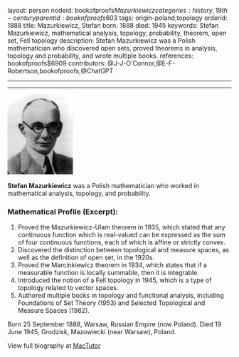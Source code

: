 layout: person
nodeid: bookofproofs$Mazurkiewicz
categories: history,19th-century
parentid: bookofproofs$603
tags: origin-poland,topology
orderid: 1888
title: Mazurkiewicz, Stefan
born: 1888
died: 1945
keywords: Stefan Mazurkiewicz, mathematical analysis, topology, probability, theorem, open set, Fell topology
description: Stefan Mazurkiewicz was a Polish mathematician who discovered open sets, proved theorems in analysis, topology and probability, and wrote multiple books.
references: bookofproofs$6909
contributors: @J-J-O'Connor,@E-F-Robertson,bookofproofs,@ChatGPT

---



---

![Mazurkiewicz.jpg](https://github.com/bookofproofs/bookofproofs.github.io/blob/main/_sources/_assets/images/portraits/Mazurkiewicz.jpg?raw=true)

**Stefan Mazurkiewicz** was a Polish mathematician who worked in mathematical analysis, topology, and probability.

### Mathematical Profile (Excerpt):
1. Proved the Mazurkiewicz-Ulam theorem in 1935, which stated that any continuous function which is real-valued can be expressed as the sum of four continuous functions, each of which is affine or strictly convex.
2. Discovered the distinction between topological and measure spaces, as well as the definition of open set, in the 1920s.
3. Proved the Marcinkiewicz theorem in 1934, which states that if a measurable function is locally summable, then it is integrable.
4. Introduced the notion of a Fell topology in 1945, which is a type of topology related to vector spaces.
5. Authored multiple books in topology and functional analysis, including Foundations of Set Theory (1953) and Selected Topological and Measure Spaces (1982).

Born 25 September 1888, Warsaw, Russian Empire (now Poland). Died 19 June 1945, Grodzisk, Mazowiecki (near Warsaw), Poland.

View full biography at [MacTutor](https://mathshistory.st-andrews.ac.uk/Biographies/Mazurkiewicz/)
